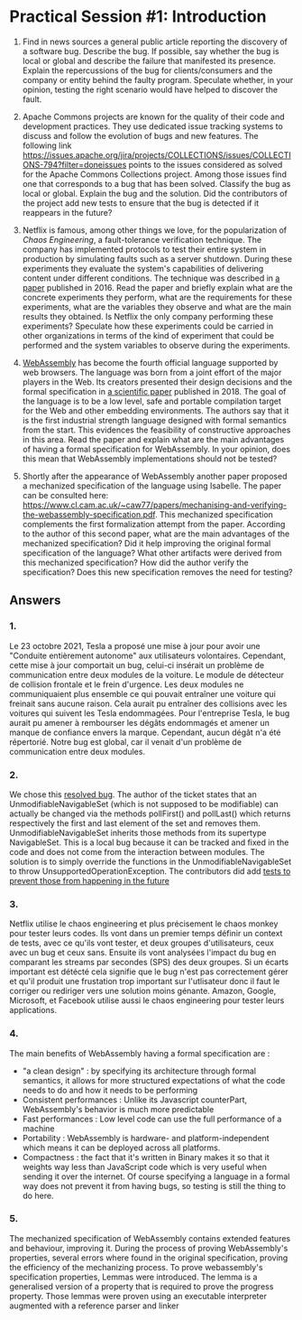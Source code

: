 # Practical Session #1: Introduction

1. Find in news sources a general public article reporting the discovery of a software bug. Describe the bug. If possible, say whether the bug is local or global and describe the failure that manifested its presence. Explain the repercussions of the bug for clients/consumers and the company or entity behind the faulty program. Speculate whether, in your opinion, testing the right scenario would have helped to discover the fault.

2. Apache Commons projects are known for the quality of their code and development practices. They use dedicated issue tracking systems to discuss and follow the evolution of bugs and new features. The following link https://issues.apache.org/jira/projects/COLLECTIONS/issues/COLLECTIONS-794?filter=doneissues points to the issues considered as solved for the Apache Commons Collections project. Among those issues find one that corresponds to a bug that has been solved. Classify the bug as local or global. Explain the bug and the solution. Did the contributors of the project add new tests to ensure that the bug is detected if it reappears in the future?

3. Netflix is famous, among other things we love, for the popularization of *Chaos Engineering*, a fault-tolerance verification technique. The company has implemented protocols to test their entire system in production by simulating faults such as a server shutdown. During these experiments they evaluate the system's capabilities of delivering content under different conditions. The technique was described in [a paper](https://arxiv.org/ftp/arxiv/papers/1702/1702.05843.pdf) published in 2016. Read the paper and briefly explain what are the concrete experiments they perform, what are the requirements for these experiments, what are the variables they observe and what are the main results they obtained. Is Netflix the only company performing these experiments? Speculate how these experiments could be carried in other organizations in terms of the kind of experiment that could be performed and the system variables to observe during the experiments.

4. [WebAssembly](https://webassembly.org/) has become the fourth official language supported by web browsers. The language was born from a joint effort of the major players in the Web. Its creators presented their design decisions and the formal specification in [a scientific paper](https://people.mpi-sws.org/~rossberg/papers/Haas,%20Rossberg,%20Schuff,%20Titzer,%20Gohman,%20Wagner,%20Zakai,%20Bastien,%20Holman%20-%20Bringing%20the%20Web%20up%20to%20Speed%20with%20WebAssembly.pdf) published in 2018. The goal of the language is to be a low level, safe and portable compilation target for the Web and other embedding environments. The authors say that it is the first industrial strength language designed with formal semantics from the start. This evidences the feasibility of constructive approaches in this area. Read the paper and explain what are the main advantages of having a formal specification for WebAssembly. In your opinion, does this mean that WebAssembly implementations should not be tested? 

5.  Shortly after the appearance of WebAssembly another paper proposed a mechanized specification of the language using Isabelle. The paper can be consulted here: https://www.cl.cam.ac.uk/~caw77/papers/mechanising-and-verifying-the-webassembly-specification.pdf. This mechanized specification complements the first formalization attempt from the paper. According to the author of this second paper, what are the main advantages of the mechanized specification? Did it help improving the original formal specification of the language? What other artifacts were derived from this mechanized specification? How did the author verify the specification? Does this new specification removes the need for testing?

## Answers

### 1.
Le 23 octobre 2021, Tesla a proposé une mise à jour pour avoir une "Conduite entièrement autonome" aux utilisateurs volontaires. Cependant, cette mise à jour comportait un bug, celui-ci insérait un problème de communication entre deux modules de la voiture. Le module de détecteur de collision frontale et le frein d'urgence. Les deux modules ne communiquaient plus ensemble ce qui pouvait entraîner une voiture qui freinait sans aucune raison. Cela aurait pu entraîner des collisions avec les voitures qui suivent les Tesla endommagées. Pour l'entreprise Tesla, le bug aurait pu amener à rembourser les dégâts endommagés et amener un manque de confiance envers la marque. Cependant, aucun dégât n'a été répertorié. Notre bug est global, car il venait d'un problème de communication entre deux modules.   

### 2.
We chose this [resolved bug](https://issues.apache.org/jira/projects/COLLECTIONS/issues/COLLECTIONS-799?filter=doneissues).  The author of the ticket states that an UnmodifiableNavigableSet (which is not supposed to be modifiable) can actually be changed via the methods pollFirst() and pollLast() which returns respectively the first and last element of the set and removes them. UnmodifiableNavigableSet inherits those methods from its supertype NavigableSet. This is a local bug because it can be tracked and fixed in the code and does not come from the interaction between modules. The solution is to simply override the functions in the UnmodifiableNavigableSet to throw UnsupportedOperationException. The contributors did add [tests to prevent those from happening in the future](https://github.com/apache/commons-collections/pull/250/commits/241ca64b5f469cc0e4c629a411c7b52128c2acb9)

### 3.
Netflix utilise le chaos engineering et plus précisement le chaos monkey pour tester leurs codes. Ils vont dans un premier temps définir un context de tests, avec ce qu'ils vont tester, et deux groupes d'utilisateurs, ceux avec un bug et ceux sans. Ensuite ils vont analysées l'impact du bug en comparant les streams par secondes (SPS) des deux groupes. Si un écarts important est détécté cela signifie que le bug n'est pas correctement gérer et qu'il produit une frustation trop important sur l'utlisateur donc il faut le corriger ou rediriger vers une solution moins génante. Amazon, Google, Microsoft, et Facebook utilise aussi le chaos engineering pour tester leurs applications. 

### 4. 
The main benefits of WebAssembly having a formal specification are :
   - "a clean design" : by specifying its architecture through formal semantics, it allows for more structured expectations of what the code needs to do and how it needs to be performing
   - Consistent performances : Unlike its Javascript counterPart, WebAssembly's behavior is much more predictable
   - Fast performances : Low level code can use the full performance of a machine
   - Portability : WebAssembly is hardware- and platform-independent which means it can be deployed across all platforms.
   - Compactness : the fact that it's written in Binary makes it so that it weights way less than JavaScript code which is very useful when sending it over the internet.
Of course specifying a language in a formal way does not prevent it from having bugs, so testing is still the thing to do here.

### 5.
The mechanized specification of WebAssembly contains extended features and behaviour, improving it. During the process of proving WebAssembly's properties, several errors where found in the original specification, proving the efficiency of the mechanizing process.
To prove webassembly's specification properties, Lemmas were introduced. The lemma is a generalised version of a property that is required to prove the progress property.
Those lemmas were proven using an executable interpreter augmented with a reference parser and linker
